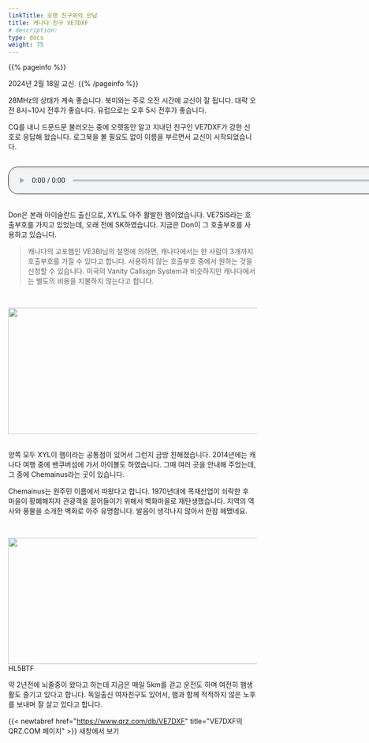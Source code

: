 ```yaml
---
linkTitle: 오랜 친구와의 만남
title: 캐나다 친구 VE7DXF
# description:
type: docs
weight: 75
---
```


{{% pageinfo %}}


2024년 2월 18일 교신.
{{% /pageinfo %}}

28MHz의 상태가 계속 좋습니다. 북미와는 주로 오전 시간에 교신이 잘 됩니다. 대략 오전 8시~10시 전후가 좋습니다. 유럽으로는 오후 5시 전후가 좋습니다.

CQ를 내니 드문드문 불러오는 중에 오랫동안 알고 지내던 친구인 VE7DXF가 강한 신호로 응답해 왔습니다. 로그북을 볼 필요도 없이 이름을 부르면서 교신이 시작되었습니다.

<br>
<audio style="width: 850px; border: 1px solid black; border-radius: 20px;"
src="https://blog.kakaocdn.net/dn/M9fpM/btsFh7ryjfg/tkaB3Kil3skAoPIeZw7cR1/tfile.mp3"
controls></audio>
<br><br>

Don은 본래 아이슬란드 출신으로, XYL도 아주 활발한 햄이었습니다. VE7SIS라는 호출부호를 가지고 있었는데, 오래 전에 SK하였습니다. 지금은 Don이 그 호출부호를 사용하고 있습니다.


> 캐나다의 교포햄인 VE3BI님의 설명에 의하면, 캐나다에서는 한 사람이 3개까지 호출부호를 가질 수 있다고 합니다. 사용하지 않는 호출부호 중에서 원하는 것을 신청할 수 있습니다. 미국의 Vanity Callsign System과 비슷하지만 캐나다에서는 별도의 비용을 지불하지 않는다고 합니다.

<br>

<img src="/recording/img/ve7dxf.JPG" style="width:850px;height:256"><br> 
<br>

양쪽 모두 XYL이 햄이라는 공통점이 있어서 그런지 금방 친해졌습니다. 2014년에는 캐나다 여행 중에 밴쿠버섬에 가서 아이볼도 하였습니다. 그때 여러 곳을 안내해 주었는데, 그 중에 Chemainus라는 곳이 있습니다.

Chemainus는 원주민 이름에서 따왔다고 합니다. 1970년대에 목재산업이 쇠락한 후 마을이 황폐해지자 관광객을 끌어들이기 위해서 벽화마을로 재탄생했습니다. 지역의 역사와 풍물을 소개한 벽화로 아주 유명합니다. 발음이 생각나지 않아서 한참 헤맸네요.

<br>

<img src="/recording/img/chemainus.JPG" style="width:850px;height:256"><br>
HL5BTF
<br>


약 2년전에 뇌졸중이 왔다고 하는데 지금은 매일 5km를 걷고 운전도 하며 여전히 햄생활도 즐기고 있다고 합니다. 독일출신 여자친구도 있어서, 햄과 함께 적적하지 않은 노후를 보내며 잘 살고 있다고 합니다.

{{< newtabref href="https://www.qrz.com/db/VE7DXF" title="VE7DXF의 QRZ.COM 페이지" >}} 새창에서 보기
<br><br>




